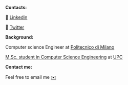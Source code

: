 **Contacts:**

🔗 [Linkedin](https://www.linkedin.com/in/riccardocecco/) 

🔗 [Twitter](https://twitter.com/CeccoRiccardo) 



**Background:**

Computer science Engineer at [Politecnico di Milano](https://www.polimi.it/)

[M.Sc. student in Computer Science Engineering](https://www.fib.upc.edu/en/studies/masters/master-innovation-and-research-informatics/curriculum/specializations/computer-networks-and-distributed-systems)   at [UPC](https://www.upc.edu/en)



**Contact me:**

Feel free to email me [✉️](mailto:ceccoriccardo1997@gmail.com)
